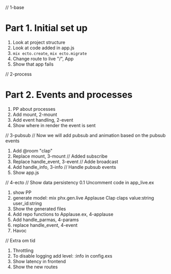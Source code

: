 // 1-base
# Part 1. Initial set up
1. Look at project structure
2. Look at code added in app.js
3. `mix ecto.create`, `mix ecto.migrate`
4. Change route to live "/", App
5. Show that app fails


// 2-process
# Part 2. Events and processes
1. PP about processes
2. Add mount, 2-mount
3. Add event handling, 2-event
4. Show where in render the event is sent


// 3-pubsub
// Now we will add pubsub and animation based on the pubsub events
1. Add @room "clap"
2. Replace mount, 3-mount // Added subscribe
3. Replace handle_event, 3-event // Adde broadcast
4. Add handle_info, 3-info  // Handle pubsub events
5. Show app.js


// 4-ecto 
// Show data persistency
0.1 Uncomment code in app_live.ex
1. show PP
2. generate model: mix phx.gen.live Applause Clap claps value:string user_id:string
3. Show the generated files
4. Add repo functions to Applause.ex, 4-applause
5. Add handle_parmas, 4-params
6. replace handle_event, 4-event
7. Havoc


// Extra om tid
1. Throttling
2. To disable logging add  level: :info in config.exs
3. Show latency in frontend
4. Show the new routes
